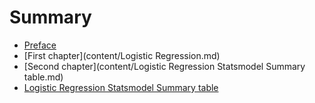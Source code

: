 # Summary

* [Preface](README.md)
* [First chapter](content/Logistic Regression.md)
* [Second chapter](content/Logistic Regression Statsmodel Summary table.md)
* [Logistic Regression Statsmodel Summary table](content/Logistic%20Regression%20Statsmodel%20Summary%20table.html)
